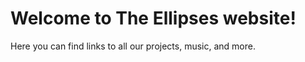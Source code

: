 # Welcome to The Ellipses website!
 
Here you can find links to all our projects, music, and more. 
